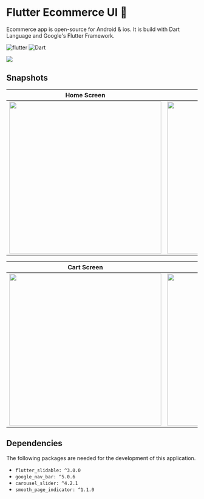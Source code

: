 # Flutter Ecommerce UI 📱

Ecommerce app is open-source for Android & ios. It is build with Dart Language and Google's Flutter Framework.


![flutter](https://img.shields.io/badge/Flutter-Framework-green?logo=flutter)
![Dart](https://img.shields.io/badge/Dart-Language-blue?logo=dart)


<img src="https://github.com/hussenMk/notes_app_sqflite/assets/82022968/2949f186-de52-4512-bb71-4980784f9dd3" />



## Snapshots
| Home Screen | Items Screen | Items Details Screen |
|------|-------|-------|
|<img src="https://github.com/hussenMk/flutter_ecommerce_app_ui/assets/82022968/cfb8ba4a-ea3d-4d01-9c2d-6cace85757c3" width="400">|<img src="https://github.com/hussenMk/flutter_ecommerce_app_ui/assets/82022968/65047b5c-4645-46a7-a44a-f689a0f28c4c" width="400">|<img src="https://github.com/hussenMk/flutter_ecommerce_app_ui/assets/82022968/51ce06ae-22c1-41ae-a5fd-d017e6128eed" width="400">|

| Cart Screen | CheckOut Screen|
|------|-------|
|<img src="https://github.com/hussenMk/flutter_ecommerce_app_ui/assets/82022968/a6d3768b-84d5-48e6-bc11-e2c10db61519" width="400">|<img src="https://github.com/hussenMk/flutter_ecommerce_app_ui/assets/82022968/96e5ce41-3abc-485a-96a6-cbaacf7f9c24" width="400">|<img 





## Dependencies
The following packages are needed for the development of this application.
- `flutter_slidable: ^3.0.0`
- `google_nav_bar: ^5.0.6`
- `carousel_slider: ^4.2.1`
- `smooth_page_indicator: ^1.1.0`  
  
  
  
  


